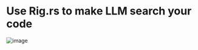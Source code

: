 # Use Rig.rs to make LLM search your code 

![image](https://github.com/user-attachments/assets/b6dd7869-1cd3-409b-b600-fb52eef55caa)
